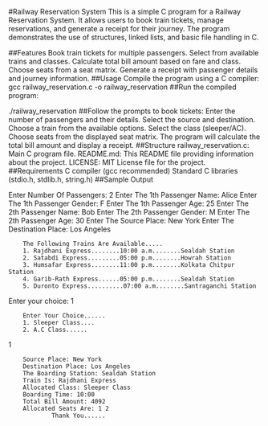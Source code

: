#Railway Reservation System
This is a simple C program for a Railway Reservation System. It allows users to book train tickets, manage reservations, and generate a receipt for their journey. The program demonstrates the use of structures, linked lists, and basic file handling in C.

##Features
Book train tickets for multiple passengers.
Select from available trains and classes.
Calculate total bill amount based on fare and class.
Choose seats from a seat matrix.
Generate a receipt with passenger details and journey information.
##Usage
Compile the program using a C compiler:
gcc railway_reservation.c -o railway_reservation
##Run the compiled program:

./railway_reservation
##Follow the prompts to book tickets:
Enter the number of passengers and their details.
Select the source and destination.
Choose a train from the available options.
Select the class (sleeper/AC).
Choose seats from the displayed seat matrix.
The program will calculate the total bill amount and display a receipt.
##Structure
railway_reservation.c: Main C program file.
README.md: This README file providing information about the project.
LICENSE: MIT License file for the project.
##Requirements
C compiler (gcc recommended)
Standard C libraries (stdio.h, stdlib.h, string.h)
##Sample Output

Enter Number Of Passengers: 2
Enter The 1th Passenger Name: Alice
Enter The 1th Passenger Gender: F
Enter The 1th Passenger Age: 25
Enter The 2th Passenger Name: Bob
Enter The 2th Passenger Gender: M
Enter The 2th Passenger Age: 30
Enter The Source Place: New York
Enter The Destination Place: Los Angeles

        The Following Trains Are Available.....
        1. Rajdhani Express........10:00 a.m........Sealdah Station
        2. Satabdi Express.........05:00 p.m........Howrah Station
        3. Humsafar Express........11:00 p.m........Kolkata Chitpur Station
        4. Garib-Rath Express......05:00 p.m........Sealdah Station
        5. Duronto Express..........07:00 a.m........Santraganchi Station
Enter your choice: 1

        Enter Your Choice......
        1. Sleeper Class....
        2. A.C Class......
1

        Source Place: New York
        Destination Place: Los Angeles
        The Boarding Station: Sealdah Station
        Train Is: Rajdhani Express
        Allocated Class: Sleeper Class
        Boarding Time: 10:00
        Total Bill Amount: 4092
        Allocated Seats Are: 1 2
                Thank You......
